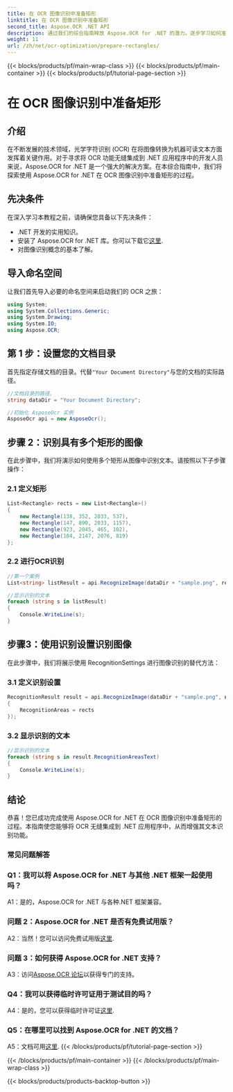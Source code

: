 ```yaml
---
title: 在 OCR 图像识别中准备矩形
linktitle: 在 OCR 图像识别中准备矩形
second_title: Aspose.OCR .NET API
description: 通过我们的综合指南释放 Aspose.OCR for .NET 的潜力。逐步学习如何准备用于图像识别的矩形。通过无缝 OCR 集成提升您的 .NET 应用程序。
weight: 11
url: /zh/net/ocr-optimization/prepare-rectangles/
---
```


{{< blocks/products/pf/main-wrap-class >}}
{{< blocks/products/pf/main-container >}}
{{< blocks/products/pf/tutorial-page-section >}}

# 在 OCR 图像识别中准备矩形

## 介绍

在不断发展的技术领域，光学字符识别 (OCR) 在将图像转换为机器可读文本方面发挥着关键作用。对于寻求将 OCR 功能无缝集成到 .NET 应用程序中的开发人员来说，Aspose.OCR for .NET 是一个强大的解决方案。在本综合指南中，我们将探索使用 Aspose.OCR for .NET 在 OCR 图像识别中准备矩形的过程。

## 先决条件

在深入学习本教程之前，请确保您具备以下先决条件：

- .NET 开发的实用知识。
- 安装了 Aspose.OCR for .NET 库。你可以下载它[这里](https://releases.aspose.com/ocr/net/).
- 对图像识别概念的基本了解。

## 导入命名空间

让我们首先导入必要的命名空间来启动我们的 OCR 之旅：

```csharp
using System;
using System.Collections.Generic;
using System.Drawing;
using System.IO;
using Aspose.OCR;
```

## 第 1 步：设置您的文档目录

首先指定存储文档的目录。代替`"Your Document Directory"`与您的文档的实际路径。

```csharp
//文档目录的路径。
string dataDir = "Your Document Directory";

//初始化 AsposeOcr 实例
AsposeOcr api = new AsposeOcr();
```

## 步骤 2：识别具有多个矩形的图像

在此步骤中，我们将演示如何使用多个矩形从图像中识别文本。请按照以下子步骤操作：

### 2.1 定义矩形

```csharp
List<Rectangle> rects = new List<Rectangle>()
{
    new Rectangle(138, 352, 2033, 537),
    new Rectangle(147, 890, 2033, 1157),
    new Rectangle(923, 2045, 465, 102),
    new Rectangle(104, 2147, 2076, 819)
};
```

### 2.2 进行OCR识别

```csharp
//第一个案例
List<string> listResult = api.RecognizeImage(dataDir + "sample.png", rects);

//显示识别的文本
foreach (string s in listResult)
{
    Console.WriteLine(s);
}
```

## 步骤3：使用识别设置识别图像

在此步骤中，我们将展示使用 RecognitionSettings 进行图像识别的替代方法：

### 3.1 定义识别设置

```csharp
RecognitionResult result = api.RecognizeImage(dataDir + "sample.png", new RecognitionSettings
{
    RecognitionAreas = rects
});
```

### 3.2 显示识别的文本

```csharp
//显示识别的文本
foreach (string s in result.RecognitionAreasText)
{
    Console.WriteLine(s);
}
```

## 结论

恭喜！您已成功完成使用 Aspose.OCR for .NET 在 OCR 图像识别中准备矩形的过程。本指南使您能够将 OCR 无缝集成到 .NET 应用程序中，从而增强其文本识别功能。

### 常见问题解答

### Q1：我可以将 Aspose.OCR for .NET 与其他 .NET 框架一起使用吗？

A1：是的，Aspose.OCR for .NET 与各种.NET 框架兼容。

### 问题 2：Aspose.OCR for .NET 是否有免费试用版？

 A2：当然！您可以访问免费试用版[这里](https://releases.aspose.com/).

### 问题 3：如何获得 Aspose.OCR for .NET 支持？

 A3：访问[Aspose.OCR 论坛](https://forum.aspose.com/c/ocr/16)以获得专门的支持。

### Q4：我可以获得临时许可证用于测试目的吗？

 A4：是的，您可以获得临时许可证[这里](https://purchase.aspose.com/temporary-license/).

### Q5：在哪里可以找到 Aspose.OCR for .NET 的文档？

 A5：文档可用[这里](https://reference.aspose.com/ocr/net/).
{{< /blocks/products/pf/tutorial-page-section >}}

{{< /blocks/products/pf/main-container >}}
{{< /blocks/products/pf/main-wrap-class >}}

{{< blocks/products/products-backtop-button >}}
